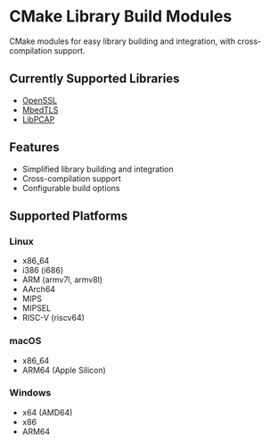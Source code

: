 # CMake Library Build Modules
CMake modules for easy library building and integration, with cross-compilation support.

## Currently Supported Libraries
- [OpenSSL](openssl)
- [MbedTLS](mbedtls)
- [LibPCAP](libpcap)

## Features
- Simplified library building and integration
- Cross-compilation support
- Configurable build options

## Supported Platforms
### Linux
- x86_64
- i386 (i686)
- ARM (armv7l, armv8l)
- AArch64 
- MIPS
- MIPSEL
- RISC-V (riscv64)

### macOS
- x86_64
- ARM64 (Apple Silicon)

### Windows
- x64 (AMD64)
- x86
- ARM64
